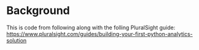 # Background
This is code from following along with the folling PluralSight guide: https://www.pluralsight.com/guides/building-your-first-python-analytics-solution